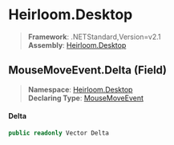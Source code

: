 # Heirloom.Desktop

> **Framework**: .NETStandard,Version=v2.1  
> **Assembly**: [Heirloom.Desktop][0]

## MouseMoveEvent.Delta (Field)

> **Namespace**: [Heirloom.Desktop][0]  
> **Declaring Type**: [MouseMoveEvent][1]

#### Delta

```cs
public readonly Vector Delta
```

[0]: ../../../Heirloom.Desktop.md
[1]: ../MouseMoveEvent.md
